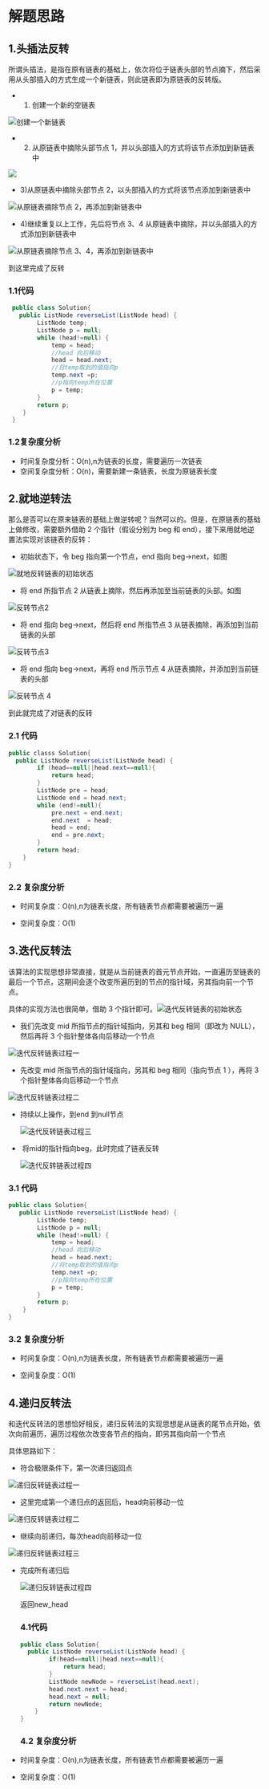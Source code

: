 

# 解题思路

## 1.头插法反转

所谓头插法，是指在原有链表的基础上，依次将位于链表头部的节点摘下，然后采用从头部插入的方式生成一个新链表，则此链表即为原链表的反转版。

* 1) 创建一个新的空链表

![创建一个新链表](http://c.biancheng.net/uploads/allimg/200713/0U2342546-11.gif)

* 2) 从原链表中摘除头部节点 1，并以头部插入的方式将该节点添加到新链表中

![](http://c.biancheng.net/uploads/allimg/200713/0U2342R3-12.gif)

* 3)从原链表中摘除头部节点 2，以头部插入的方式将该节点添加到新链表中

![从原链表摘除节点 2，再添加到新链表中](http://c.biancheng.net/uploads/allimg/200713/0U23451H-13.gif)

* 4)继续重复以上工作，先后将节点 3、4 从原链表中摘除，并以头部插入的方式添加到新链表中

![从原链表摘除节点 3、4，再添加到新链表中](http://c.biancheng.net/uploads/allimg/200713/0U234C44-14.gif)

到这里完成了反转



### 1.1代码

```java
 public class Solution{
   public ListNode reverseList(ListNode head) {
        ListNode temp;
        ListNode p = null;
        while (head!=null) {
            temp = head;
            //head 向后移动
            head = head.next;
            //将temp取到的值指向p
            temp.next =p;
            //p指向temp所在位置
            p = temp;
        }
        return p;
    }
 }

```

### 1.2复杂度分析

* 时间复杂度分析：O(n),n为链表的长度，需要遍历一次链表
* 空间复杂度分析：O(n)，需要新建一条链表，长度为原链表长度

## 2.就地逆转法

那么是否可以在原来链表的基础上做逆转呢？当然可以的。但是，在原链表的基础上做修改，需要额外借助 2 个指针（假设分别为 beg 和 end），接下来用就地逆置法实现对该链表的反转：

* 初始状态下，令 beg 指向第一个节点，end 指向 beg->next，如图 

![就地反转链表的初始状态](http://c.biancheng.net/uploads/allimg/200713/0U2342L7-15.gif)

* 将 end 所指节点 2 从链表上摘除，然后再添加至当前链表的头部。如图 

![反转节点2](http://c.biancheng.net/uploads/allimg/200713/0U2341592-16.gif)

* 将 end 指向 beg->next，然后将 end 所指节点 3 从链表摘除，再添加到当前链表的头部

![反转节点3](http://c.biancheng.net/uploads/allimg/200713/0U2343N4-17.gif)

* 将 end 指向 beg->next，再将 end 所示节点 4 从链表摘除，并添加到当前链表的头部

![反转节点 4](http://c.biancheng.net/uploads/allimg/200713/0U2342259-18.gif)

到此就完成了对链表的反转



### 2.1 代码

```java
public classs Solution{
  public ListNode reverseList(ListNode head) {
        if (head==null||head.next==null){
            return head;
        }
        ListNode pre = head;
        ListNode end = head.next;
        while (end!=null){
            pre.next = end.next;
            end.next  = head;
            head = end;
            end = pre.next;
        }
        return head;
    }
}
```

### 2.2 复杂度分析

* 时间复杂度：O(n),n为链表长度，所有链表节点都需要被遍历一遍

* 空间复杂度：O(1)

## 3.迭代反转法

该算法的实现思想非常直接，就是从当前链表的首元节点开始，一直遍历至链表的最后一个节点，这期间会逐个改变所遍历到的节点的指针域，另其指向前一个节点。

具体的实现方法也很简单，借助 3 个指针即可。![迭代反转链表的初始状态](http://c.biancheng.net/uploads/allimg/200713/0U23460R-2.gif)

* 我们先改变 mid 所指节点的指针域指向，另其和 beg 相同（即改为 NULL），然后再将 3 个指针整体各向后移动一个节点

![迭代反转链表过程一](http://c.biancheng.net/uploads/allimg/200713/0U2345228-3.gif)

* 先改变 mid 所指节点的指针域指向，另其和 beg 相同（指向节点 1 ），再将 3 个指针整体各向后移动一个节点

![迭代反转链表过程二](http://c.biancheng.net/uploads/allimg/200713/0U2343502-4.gif)

* 持续以上操作，到end 到null节点

  ![迭代反转链表过程三](http://c.biancheng.net/uploads/allimg/200713/0U2345331-5.gif)

* ​		将mid的指针指向beg，此时完成了链表反转

  ![迭代反转链表过程四](http://c.biancheng.net/uploads/allimg/200713/0U23460G-6.gif)

### 3.1 代码

```java
public class Solution{
   public ListNode reverseList(ListNode head) {
        ListNode temp;
        ListNode p = null;
        while (head!=null) {
            temp = head;
            //head 向后移动
            head = head.next;
            //将temp取到的值指向p
            temp.next =p;
            //p指向temp所在位置
            p = temp;
        }
        return p;
    }
}
```

### 3.2 复杂度分析

* 时间复杂度：O(n),n为链表长度，所有链表节点都需要被遍历一遍

* 空间复杂度：O(1)

## 4.递归反转法

和迭代反转法的思想恰好相反，递归反转法的实现思想是从链表的尾节点开始，依次向前遍历，遍历过程依次改变各节点的指向，即另其指向前一个节点

具体思路如下：

* 符合极限条件下，第一次递归返回点

![递归反转链表过程一](http://c.biancheng.net/uploads/allimg/200713/0U2343055-7.gif)

* 这里完成第一个递归点的返回后，head向前移动一位

![递归反转链表过程二](http://c.biancheng.net/uploads/allimg/200713/0U23413F-8.gif)

* 继续向前递归，每次head向前移动一位

![递归反转链表过程三](http://c.biancheng.net/uploads/allimg/200713/0U234D49-9.gif)

* 完成所有递归后

  ![递归反转链表过程四](http://c.biancheng.net/uploads/allimg/200713/0U2345454-10.gif)

  返回new_head

  ### 4.1代码

  ```java
  public class Solution{
    public ListNode reverseList(ListNode head) {
          if(head==null||head.next==null){
              return head;
          }
          ListNode newNode = reverseList(head.next);
          head.next.next = head;
          head.next = null;
          return newNode;
      }
  }
  ```

  ### 4.2 复杂度分析

* 时间复杂度：O(n),n为链表长度，所有链表节点都需要被遍历一遍

* 空间复杂度：O(1)